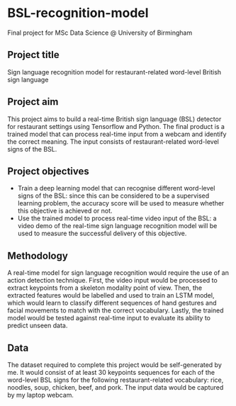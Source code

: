 # BSL-recognition-model
Final project for MSc Data Science @ University of Birmingham

## Project title 
Sign language recognition model for restaurant-related word-level British sign language

## Project aim
This project aims to build a real-time British sign language (BSL) detector for restaurant settings using Tensorflow and Python. The final product is a trained model that can process real-time input from a webcam and identify the correct meaning. The input consists of restaurant-related word-level signs of the BSL.

## Project objectives
* Train a deep learning model that can recognise different word-level signs of the BSL: since this can be considered to be a supervised learning problem, the accuracy score will be used to measure whether this objective is achieved or not.
* Use the trained model to process real-time video input of the BSL: a video demo of the real-time sign language recognition model will be used to measure the successful delivery of this objective.

## Methodology
A real-time model for sign language recognition would require the use of an action detection technique. First, the video input would be processed to extract keypoints from a skeleton modality point of view. Then, the extracted features would be labelled and used to train an LSTM model, which would learn to classify different sequences of hand gestures and facial movements to match with the correct vocabulary. Lastly, the trained model would be tested against real-time input to evaluate its ability to predict unseen data.

## Data
The dataset required to complete this project would be self-generated by me. It would consist of at least 30 keypoints sequences for each of the word-level BSL signs for the following restaurant-related vocabulary: rice, noodles, soup, chicken, beef, and pork. The input data would be captured by my laptop webcam.
